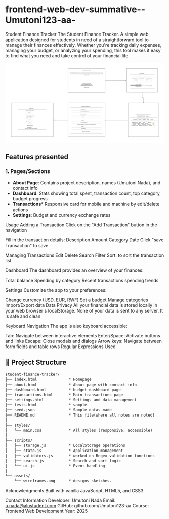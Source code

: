 # frontend-web-dev-summative--Umutoni123-aa-

Student Finance Tracker
The Student Finance Tracker. A simple web application designed for students in need of a straightforward tool to manage their finances effectively. Whether you're tracking daily expenses, managing your budget, or analyzing your spending, this tool makes it easy to find what you need and take control of your financial life.

![alt text](wireframes.png)

## Features presented

### 1. **Pages/Sections**

- **About Page**: Contains project description, names (Umutoni Nada), and contact info
- **Dashboard**: Stats showing total spent, transaction count, top category, budget progress
- **Transactions***  Responsive card for mobile and machine by edit/delete actions
- **Settings**: Budget and currency exchange rates


Usage
Adding a Transaction
Click on the "Add Transaction" button in the navigation

Fill in the transaction details:
Description
Amount 
Category 
Date 
Click "save Transaction" to save

Managing Transactions
Edit
Delete
Search
Filter
Sort: to sort the transaction list

Dashboard
The dashboard provides an overview of your finances:

Total balance
Spending by category
Recent transactions
 spending trends

Settings
Customize the app to your preferences:

Change currency (USD, EUR, RWF)
Set a budget
Manage categories
Import/Export data
Data Privacy
All your financial data is stored locally in your web browser's localStorage. None of your data is sent to any server. It is safe and clean

Keyboard Navigation
The app is also keyboard accessible:

Tab: Navigate between interactive elements
Enter/Space: Activate buttons and links
Escape: Close modals and dialogs
Arrow keys: Navigate between form fields and table rows
Regular Expressions Used

## 📁 Project Structure

```
student-finance-tracker/
├── index.html              * Homepage
├── about.html              * About page with contact info
├── dashboard.html          * budget dashboard page
├── transactions.html       * Main transactions page
├── settings.html           * Settings and data management
├── tests.html              * sample 
├── seed.json               * Sample datas made
├── README.md               * This file(where all notes are noted)
│
├── styles/
│   └── main.css            * All styles (responsive, accessible)
│
├── scripts/
│   ├── storage.js          * LocalStorage operations
│   ├── state.js            * Application management
│   ├── validators.js       * worked on Regex validation functions
│   ├── search.js           * Search and sort logic
│   └── ui.js               * Event handling
│
└── assets/
    └── wireframes.png      * designs sketches.
```

Acknowledgments
Built with vanilla JavaScript, HTML5, and CSS3

Contact Information
Developer: Umutoni Nada
Email: u.nada@alustudent.com
GitHub: github.com/Umutoni123-aa
Course: Frontend Web Development
Year: 2025

